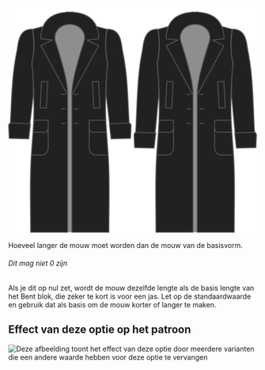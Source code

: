 ![Bonus mouwlengte](./sleevelengthbonus.svg)

Hoeveel langer de mouw moet worden dan de mouw van de basisvorm.

<Note>

###### Dit mag niet 0 zijn

Als je dit op nul zet, wordt de mouw dezelfde lengte als de basis lengte van het Bent blok,
die zeker te kort is voor een jas.
Let op de standaardwaarde en gebruik dat als basis om de mouw korter of langer te maken.

</Note>

## Effect van deze optie op het patroon

![Deze afbeelding toont het effect van deze optie door meerdere varianten die een andere waarde hebben voor deze optie te vervangen](carlita\_sleevelengthbonus\_sample.svg "Effect van deze optie op het patroon")
